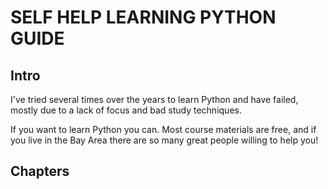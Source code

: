 # SELF HELP LEARNING PYTHON GUIDE

## Intro
I've tried several times over the years to learn Python and have failed, mostly due to a lack of focus and bad study techniques.

If you want to learn Python you can. Most course materials are free, and if you live in the Bay Area there are so many great people willing to help you!

## Chapters
